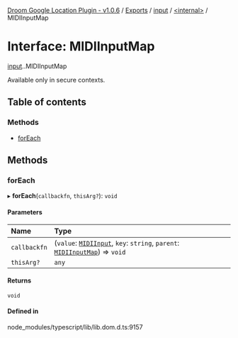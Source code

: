 [Droom Google Location Plugin - v1.0.6](../README.md) / [Exports](../modules.md) / [input](../modules/input.md) / [<internal\>](../modules/input._internal_.md) / MIDIInputMap

# Interface: MIDIInputMap

[input](../modules/input.md).[<internal>](../modules/input._internal_.md).MIDIInputMap

Available only in secure contexts.

## Table of contents

### Methods

- [forEach](input._internal_.MIDIInputMap.md#foreach)

## Methods

### forEach

▸ **forEach**(`callbackfn`, `thisArg?`): `void`

#### Parameters

| Name | Type |
| :------ | :------ |
| `callbackfn` | (`value`: [`MIDIInput`](../modules/input._internal_.md#midiinput), `key`: `string`, `parent`: [`MIDIInputMap`](../modules/input._internal_.md#midiinputmap)) => `void` |
| `thisArg?` | `any` |

#### Returns

`void`

#### Defined in

node_modules/typescript/lib/lib.dom.d.ts:9157
